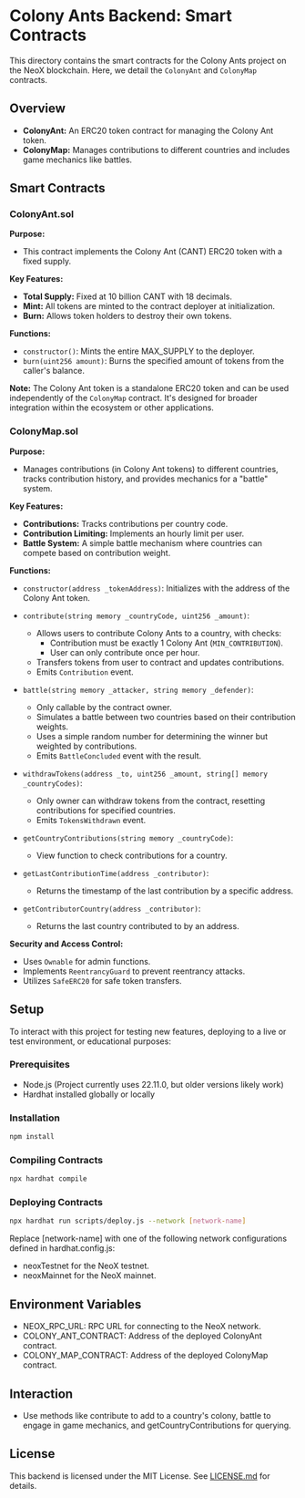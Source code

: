 # Colony Ants Backend: Smart Contracts

This directory contains the smart contracts for the Colony Ants project on the NeoX blockchain. Here, we detail the `ColonyAnt` and `ColonyMap` contracts.

## Overview

- **ColonyAnt:** An ERC20 token contract for managing the Colony Ant token.
- **ColonyMap:** Manages contributions to different countries and includes game mechanics like battles.

## Smart Contracts

### ColonyAnt.sol

**Purpose:** 
- This contract implements the Colony Ant (CANT) ERC20 token with a fixed supply.

**Key Features:**
- **Total Supply:** Fixed at 10 billion CANT with 18 decimals.
- **Mint:** All tokens are minted to the contract deployer at initialization.
- **Burn:** Allows token holders to destroy their own tokens.

**Functions:**
- `constructor()`: Mints the entire MAX_SUPPLY to the deployer.
- `burn(uint256 amount)`: Burns the specified amount of tokens from the caller's balance.

**Note:** The Colony Ant token is a standalone ERC20 token and can be used independently of the `ColonyMap` contract. It's designed for broader integration within the ecosystem or other applications.

### ColonyMap.sol

**Purpose:**
- Manages contributions (in Colony Ant tokens) to different countries, tracks contribution history, and provides mechanics for a "battle" system.

**Key Features:**
- **Contributions:** Tracks contributions per country code.
- **Contribution Limiting:** Implements an hourly limit per user.
- **Battle System:** A simple battle mechanism where countries can compete based on contribution weight.

**Functions:**
- `constructor(address _tokenAddress)`: Initializes with the address of the Colony Ant token.
- `contribute(string memory _countryCode, uint256 _amount)`:
  - Allows users to contribute Colony Ants to a country, with checks:
    - Contribution must be exactly 1 Colony Ant (`MIN_CONTRIBUTION`).
    - User can only contribute once per hour.
  - Transfers tokens from user to contract and updates contributions.
  - Emits `Contribution` event.

- `battle(string memory _attacker, string memory _defender)`:
  - Only callable by the contract owner.
  - Simulates a battle between two countries based on their contribution weights.
  - Uses a simple random number for determining the winner but weighted by contributions.
  - Emits `BattleConcluded` event with the result.

- `withdrawTokens(address _to, uint256 _amount, string[] memory _countryCodes)`:
  - Only owner can withdraw tokens from the contract, resetting contributions for specified countries.
  - Emits `TokensWithdrawn` event.

- `getCountryContributions(string memory _countryCode)`:
  - View function to check contributions for a country.

- `getLastContributionTime(address _contributor)`:
  - Returns the timestamp of the last contribution by a specific address.

- `getContributorCountry(address _contributor)`:
  - Returns the last country contributed to by an address.

**Security and Access Control:**
- Uses `Ownable` for admin functions.
- Implements `ReentrancyGuard` to prevent reentrancy attacks.
- Utilizes `SafeERC20` for safe token transfers.

## Setup

To interact with this project for testing new features, deploying to a live or test environment, or educational purposes:

### Prerequisites
- Node.js (Project currently uses 22.11.0, but older versions likely work)
- Hardhat installed globally or locally

### Installation
```sh
npm install
```

### Compiling Contracts
```sh
npx hardhat compile
```

### Deploying Contracts
```sh
npx hardhat run scripts/deploy.js --network [network-name]
```
Replace [network-name] with one of the following network configurations defined in hardhat.config.js:
- neoxTestnet for the NeoX testnet.
- neoxMainnet for the NeoX mainnet.

## Environment Variables
- NEOX_RPC_URL: RPC URL for connecting to the NeoX network.
- COLONY_ANT_CONTRACT: Address of the deployed ColonyAnt contract.
- COLONY_MAP_CONTRACT: Address of the deployed ColonyMap contract.

## Interaction
- Use methods like contribute to add to a country's colony, battle to engage in game mechanics, and getCountryContributions for querying.

## License
This backend is licensed under the MIT License. See [LICENSE.md](../LICENSE.md) for details.